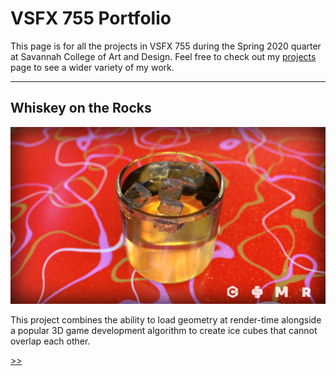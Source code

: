 # VSFX 755 Portfolio

This page is for all the projects in VSFX 755 during the Spring 2020 quarter at Savannah College of Art and Design. Feel free to check out my [projects](/) page to see a wider variety of my work.

---

## Whiskey on the Rocks

<a class="image-link" href="/portfolio/whiskey-on-the-rocks/">![](/assets/graphics/whiskey-banner.png)</a>

This project combines the ability to load geometry at render-time alongside a popular 3D game development algorithm to create ice cubes that cannot overlap each other.

<p class="right-align"><a href="/portfolio/whiskey-on-the-rocks/">&#62;&#62;</a></p>
